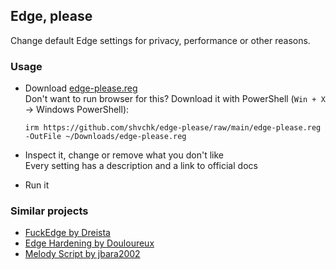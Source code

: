 ## Edge, please

Change default Edge settings for privacy, performance or other reasons.


### Usage

- Download [edge-please.reg](https://github.com/shvchk/edge-please/raw/main/edge-please.reg)  
  Don't want to run browser for this? Download it with PowerShell (`Win + X` → Windows PowerShell):
  ```pwsh
  irm https://github.com/shvchk/edge-please/raw/main/edge-please.reg -OutFile ~/Downloads/edge-please.reg
  ```

- Inspect it, change or remove what you don't like  
  Every setting has a description and a link to official docs

- Run it


### Similar projects

- [FuckEdge by Dreista](https://github.com/Dreista/FuckEdge)
- [Edge Hardening by Douloureux](https://github.com/Douloureux/MS-Edge-Hardening)
- [Melody Script by jbara2002](https://github.com/jbara2002/melody_windows/blob/master/MelodyScript.Settings/Browser%20Configuration/Edge/Microsoft%20Edge%20Tweaks.reg)
